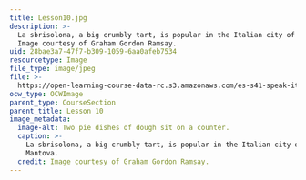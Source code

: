 ```yaml
---
title: Lesson10.jpg
description: >-
  La sbrisolona, a big crumbly tart, is popular in the Italian city of Mantova.
  Image courtesy of Graham Gordon Ramsay.
uid: 28bae3a7-47f7-b309-1059-6aa0afeb7534
resourcetype: Image
file_type: image/jpeg
file: >-
  https://open-learning-course-data-rc.s3.amazonaws.com/es-s41-speak-italian-with-your-mouth-full-spring-2012/28bae3a747f7b30910596aa0afeb7534_Lesson10.jpg
ocw_type: OCWImage
parent_type: CourseSection
parent_title: Lesson 10
image_metadata:
  image-alt: Two pie dishes of dough sit on a counter.
  caption: >-
    La sbrisolona, a big crumbly tart, is popular in the Italian city of
    Mantova.
  credit: Image courtesy of Graham Gordon Ramsay.
---
```

